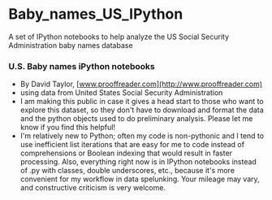 Baby_names_US_IPython
=====================

A set of IPython notebooks to help analyze the US Social Security Administration baby names database

### U.S. Baby names iPython notebooks #

  * By David Taylor, [www.prooffreader.com](http://www.prooffreader.com)
  * using data from United States Social Security Administration
  * I am making this public in case it gives a head start to those who want to explore this dataset, so they don't have to download and format the data and the python objects used to do preliminary analysis. Please let me know if you find this helpful!
  * I'm relatively new to Python; often my code is non-pythonic and I tend to use inefficient list iterations that are easy for me to code instead of comprehensions or Boolean indexing that would result in faster processing. Also, everything right now is in IPython notebooks instead of .py with classes, double underscores, etc., because it's more convenient for my workflow in data spelunking. Your mileage may vary, and constructive criticism is very welcome.
